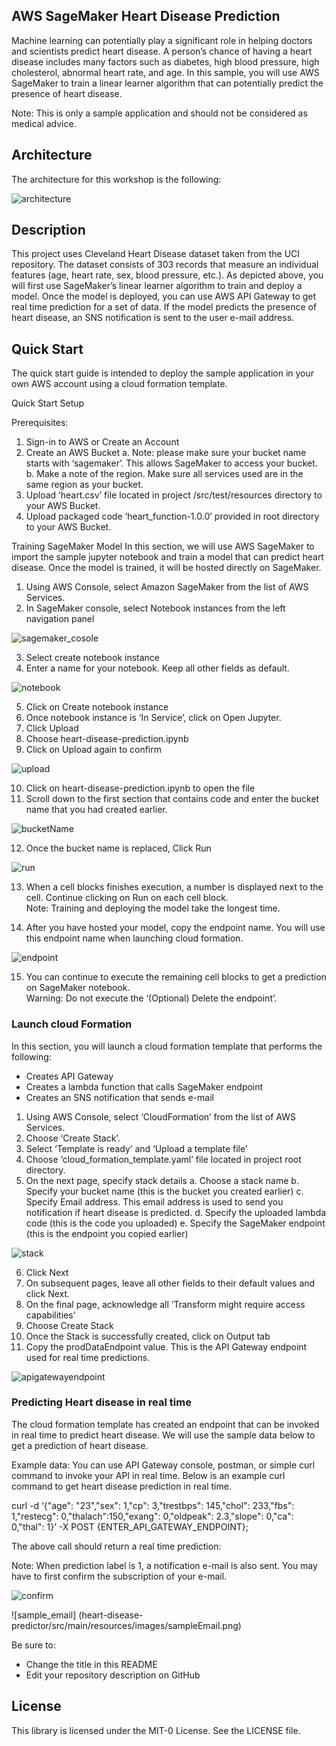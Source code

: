 ## AWS SageMaker Heart Disease Prediction 

Machine learning can potentially play a significant role in helping doctors and scientists predict heart disease.  A person’s chance of having a heart disease includes many factors such as diabetes, high blood pressure, high cholesterol, abnormal heart rate, and age.  In this sample, you will use AWS SageMaker to train a linear learner algorithm that can potentially predict the presence of heart disease.   

Note: This is only a sample application and should not be considered as medical advice.

## Architecture

The architecture for this workshop is the following:

![architecture](heart-disease-predictor/src/main/resources/images/architecture.png)

## Description

This project uses Cleveland Heart Disease dataset taken from the UCI repository.  The dataset consists of 303 records that measure an individual features (age, heart rate, sex, blood pressure, etc.).  As depicted above, you will first use SageMaker’s linear learner algorithm to train and deploy a model.  Once the model is deployed, you can use AWS API Gateway to get real time prediction for a set of data.  If the model predicts the presence of heart disease, an SNS notification is sent to the user e-mail address.



## Quick Start
The quick start guide is intended to deploy the sample application in your own AWS account using a cloud formation template.

Quick Start Setup

Prerequisites:
1.	Sign-in to AWS or Create an Account
2.	Create an AWS Bucket
a.	Note: please make sure your bucket name starts with ‘sagemaker’.  This allows SageMaker to access your bucket.
b.	Make a note of the region.  Make sure all services used are in the same region as your bucket.
3.	Upload ‘heart.csv’ file located in project /src/test/resources directory to your AWS Bucket.  
4.	Upload packaged code ‘heart_function-1.0.0’ provided in root directory to your AWS Bucket.

Training SageMaker Model
In this section, we will use AWS SageMaker to import the sample jupyter notebook and train a model that can predict heart disease.  Once the model is trained, it will be hosted directly on SageMaker. 

1.	Using AWS Console, select Amazon SageMaker from the list of AWS Services.
2.	In SageMaker console, select Notebook instances from the left navigation panel

 ![sagemaker_cosole](heart-disease-predictor/src/main/resources/images/sageMakerConsole.png)

3.	Select create notebook instance
4.	Enter a name for your notebook.  Keep all other fields as default. 

![notebook](heart-disease-predictor/src/main/resources/images/createingNotebook.png)

5.	Click on Create notebook instance
6.	Once notebook instance is ‘In Service’, click on Open Jupyter.
7.	Click Upload
8.	Choose heart-disease-prediction.ipynb
9.	Click on Upload again to confirm

![upload](heart-disease-predictor/src/main/resources/images/uploadingNotebook.png)

10.	Click on heart-disease-prediction.ipynb to open the file
11.	Scroll down to the first section that contains code and enter the bucket name that you had created earlier.

![bucketName](heart-disease-predictor/src/main/resources/images/bucketName.png)

12.	Once the bucket name is replaced, Click Run

![run](heart-disease-predictor/src/main/resources/images/runningSageMaker.png)

13.	When a cell blocks finishes execution, a number is displayed next to the cell.  Continue clicking on Run on each cell block.  
Note: Training and deploying the model take the longest time.

14.	After you have hosted your model, copy the endpoint name.  You will use this endpoint name when launching cloud formation.

![endpoint](heart-disease-predictor/src/main/resources/images/sageMakerEndpoint.png)

15.	You can continue to execute the remaining cell blocks to get a prediction on SageMaker notebook.  
Warning: Do not execute the ‘(Optional) Delete the endpoint’.

### Launch cloud Formation

In this section, you will launch a cloud formation template that performs the following:
- Creates API Gateway
- Creates a lambda function that calls SageMaker endpoint
- Creates an SNS notification that sends e-mail

1.	Using AWS Console, select ‘CloudFormation’ from the list of AWS Services.
2.	Choose ‘Create Stack’.  
3.	Select ‘Template is ready’ and ‘Upload a template file’
4.	Choose ‘cloud_formation_template.yaml’ file located in project root directory.
5.	On the next page, specify stack details
   a.	Choose a stack name
   b.	Specify your bucket name (this is the bucket you created earlier)
   c.	Specify Email address.  This email address is used to send you notification if heart disease is predicted.
   d.	Specify the uploaded lambda code (this is the code you uploaded)
   e.	Specify the SageMaker endpoint (this is the endpoint you copied earlier)

![stack](heart-disease-predictor/src/main/resources/images/cloudformationStack.png)

6.	Click Next
7.	On subsequent pages, leave all other fields to their default values and click Next. 
8.	On the final page, acknowledge all ‘Transform might require access capabilities’
9.	Choose Create Stack
10.	Once the Stack is successfully created, click on Output tab
11.	Copy the prodDataEndpoint value.  This is the API Gateway endpoint used for real time predictions.

![apigatewayendpoint](heart-disease-predictor/src/main/resources/images/apiGatewayEndpoint.png)


### Predicting Heart disease in real time

The cloud formation template has created an endpoint that can be invoked in real time to predict heart disease.  We will use the sample data below to get a prediction of heart disease.

Example data:
You can use API Gateway console, postman, or simple curl command to invoke your API in real time.  Below is an example curl command to get heart disease prediction in real time.

curl -d ‘{"age": "23","sex": 1,"cp": 3,"trestbps": 145,"chol": 233,"fbs": 1,"restecg": 0,"thalach":150,"exang": 0,"oldpeak": 2.3,"slope": 0,"ca": 0,"thal": 1}’ -X POST {ENTER_API_GATEWAY_ENDPOINT};

The above call should return a real time prediction:

 


Note: When prediction label is 1, a notification e-mail is also sent.  You may have to first confirm the subscription of your e-mail.

![confirm](heart-disease-predictor/src/main/resources/images/confirmSubscription.png)

![sample_email] (heart-disease-predictor/src/main/resources/images/sampleEmail.png)




Be sure to:

* Change the title in this README
* Edit your repository description on GitHub

## License

This library is licensed under the MIT-0 License. See the LICENSE file.

